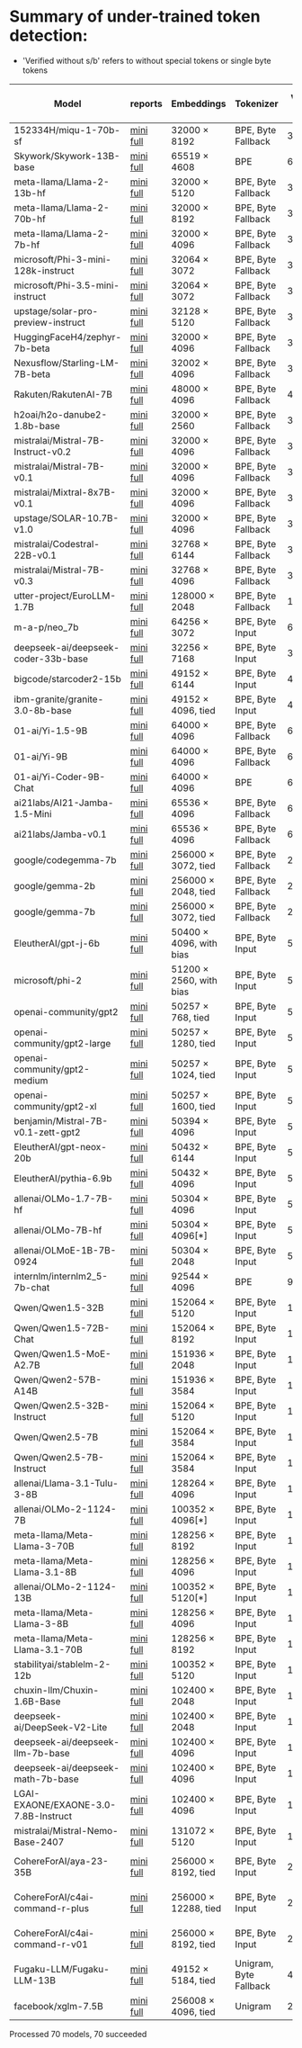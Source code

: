 # Summary of under-trained token detection:

* 'Verified without s/b' refers to without special tokens or single byte tokens


| Model                                | reports                                                                                                              | Embeddings              | Tokenizer              |   Vocab Size |   # bytes |   # unreachable |   # partial utf-8 |   # special | # verified   | # verified w/o s/b   | Longest token                    | Examples                                                                                                                                                                                                                                                                                                                                                                                         |
|--------------------------------------|----------------------------------------------------------------------------------------------------------------------|-------------------------|------------------------|--------------|-----------|-----------------|-------------------|-------------|--------------|----------------------|----------------------------------|--------------------------------------------------------------------------------------------------------------------------------------------------------------------------------------------------------------------------------------------------------------------------------------------------------------------------------------------------------------------------------------------------|
| 152334H/miqu-1-70b-sf                | [mini](reports_mini/152334H_miqu_1_70b_sf.md) [full](reports/152334H_miqu_1_70b_sf.md)                               | 32000 × 8192            | BPE, Byte Fallback     |        32000 |       351 |               0 |                 0 |           3 | 30/639       | 27/610               | springframework                  | ````` ▁Mediabestanden `````, ````` ▁Portály `````, ````` ederbörd `````, ````` ▁regnig `````, ````` хівовано `````, ````` ▁Мексичка `````, ````` %;\r `````, ````` ▁archiválva `````, ````` ▁demsel `````, ````` ▁});\r `````                                                                                                                                                                    |
| Skywork/Skywork-13B-base             | [mini](reports_mini/Skywork_Skywork_13B_base.md) [full](reports/Skywork_Skywork_13B_base.md)                         | 65519 × 4608            | BPE                    |        65519 |       351 |            1629 |                 0 |           3 | 14/1274      | 14/1274              | springframework                  | ````` ▁Mediabestanden `````, ````` ▁autorytatywna `````, ````` Webachiv `````, ````` Архівовано `````, ````` ▁Portály `````, ````` ▁Расподела `````, ````` nederbörd `````, ````` ▁demsel `````, ````` ▁eredetiből `````, ````` ▁regnig `````                                                                                                                                                    |
| meta-llama/Llama-2-13b-hf            | [mini](reports_mini/meta_llama_Llama_2_13b_hf.md) [full](reports/meta_llama_Llama_2_13b_hf.md)                       | 32000 × 5120            | BPE, Byte Fallback     |        32000 |       351 |               0 |                 0 |           3 | 20/639       | 17/567               | springframework                  | ````` ▁Mediabestanden `````, ````` ▁Portály `````, ````` ederbörd `````, ````` nederbörd `````, ````` ▁Расподела `````, ````` ▁demsel `````, ````` ▁regnig `````, ````` ▁Genomsnitt `````, ````` ▁Мексичка `````, ````` ▁Årsmed `````                                                                                                                                                            |
| meta-llama/Llama-2-70b-hf            | [mini](reports_mini/meta_llama_Llama_2_70b_hf.md) [full](reports/meta_llama_Llama_2_70b_hf.md)                       | 32000 × 8192            | BPE, Byte Fallback     |        32000 |       351 |               0 |                 0 |           3 | 32/639       | 30/625               | springframework                  | ````` ▁Mediabestanden `````, ````` ▁Portály `````, ````` ederbörd `````, ````` nederbörd `````, ````` ▁Расподела `````, ````` ▁demsel `````, ````` ▁regnig `````, ````` tatywna `````, ````` љашње `````, ````` хівовано `````                                                                                                                                                                   |
| meta-llama/Llama-2-7b-hf             | [mini](reports_mini/meta_llama_Llama_2_7b_hf.md) [full](reports/meta_llama_Llama_2_7b_hf.md)                         | 32000 × 4096            | BPE, Byte Fallback     |        32000 |       351 |               0 |                 0 |           3 | 20/639       | 19/551               | springframework                  | ````` ▁Mediabestanden `````, ````` ▁Portály `````, ````` oreferrer `````, ````` ederbörd `````, ````` ▁Расподела `````, ````` nederbörd `````, ````` ▁regnig `````, ````` ▁demsel `````, ````` tatywna `````, ````` љашње `````                                                                                                                                                                  |
| microsoft/Phi-3-mini-128k-instruct   | [mini](reports_mini/microsoft_Phi_3_mini_128k_instruct.md) [full](reports/microsoft_Phi_3_mini_128k_instruct.md)     | 32064 × 3072            | BPE, Byte Fallback     |        32011 |       351 |               0 |                 0 |          14 | 169/636      | 169/635              | springframework                  | ````` ▁Mediabestanden `````, ````` ▁autorytatywna `````, ````` ▁Хронологија `````, ````` ▁Portály `````, ````` Архівовано `````, ````` Webachiv `````, ````` ▁Спољашње `````, ````` ▁archiválva `````, ````` хівовано `````, ````` ▁regnigaste `````                                                                                                                                             |
| microsoft/Phi-3.5-mini-instruct      | [mini](reports_mini/microsoft_Phi_3_5_mini_instruct.md) [full](reports/microsoft_Phi_3_5_mini_instruct.md)           | 32064 × 3072            | BPE, Byte Fallback     |        32011 |       351 |               0 |                 0 |          14 | 88/636       | 87/633               | springframework                  | ````` ▁Хронологија `````, ````` Архівовано `````, ````` ▁Спољашње `````, ````` ▁Mediabestanden `````, ````` хівовано `````, ````` ▁autorytatywna `````, ````` Webachiv `````, ````` ▁надморској `````, ````` ▁regnigaste `````, ````` ▁årsnederbörd `````                                                                                                                                        |
| upstage/solar-pro-preview-instruct   | [mini](reports_mini/upstage_solar_pro_preview_instruct.md) [full](reports/upstage_solar_pro_preview_instruct.md)     | 32128 × 5120            | BPE, Byte Fallback     |        32128 |       351 |               0 |                 0 |         131 | 138/639      | 127/605              | springframework                  | ````` ▁regnigaste `````, ````` ▁Mediabestanden `````, ````` ▁Хронологија `````, ````` ▁årsnederbörd `````, ````` ▁Portály `````, ````` Архівовано `````, ````` ▁Спољашње `````, ````` ▁надморској `````, ````` ▁autorytatywna `````, ````` ▁савезној `````                                                                                                                                       |
| HuggingFaceH4/zephyr-7b-beta         | [mini](reports_mini/HuggingFaceH4_zephyr_7b_beta.md) [full](reports/HuggingFaceH4_zephyr_7b_beta.md)                 | 32000 × 4096            | BPE, Byte Fallback     |        32000 |       380 |               0 |                 0 |           3 | 76/637       | 70/529               | includegraphics                  | ````` \uefc0 `````, ````` ▁/**\r `````, ````` });\r `````, ````` };\r `````, ````` ▁});\r `````, ````` ';\r `````, ````` ▁//\r `````, ````` */\r `````, ````` >?[< `````, ````` ▁*/\r `````                                                                                                                                                                                                      |
| Nexusflow/Starling-LM-7B-beta        | [mini](reports_mini/Nexusflow_Starling_LM_7B_beta.md) [full](reports/Nexusflow_Starling_LM_7B_beta.md)               | 32002 × 4096            | BPE, Byte Fallback     |        32002 |       380 |               0 |                 0 |           5 | 48/636       | 42/530               | includegraphics                  | ````` \uefc0 `````, ````` ▁/**\r `````, ````` });\r `````, ````` ▁});\r `````, ````` ▁//\r `````, ````` };\r `````, ````` ';\r `````, ````` */\r `````, ````` >?[< `````, ````` ▁*/\r `````                                                                                                                                                                                                      |
| Rakuten/RakutenAI-7B                 | [mini](reports_mini/Rakuten_RakutenAI_7B.md) [full](reports/Rakuten_RakutenAI_7B.md)                                 | 48000 × 4096            | BPE, Byte Fallback     |        48000 |       380 |               0 |                 0 |           3 | 66/957       | 59/950               | includegraphics                  | ````` \uefc0 `````, ````` ▁/**\r `````, ````` });\r `````, ````` ▁//\r `````, ````` };\r `````, ````` ▁});\r `````, ````` >?[< `````, ````` */\r `````, ````` ]);\r `````, ````` ▁};\r `````                                                                                                                                                                                                     |
| h2oai/h2o-danube2-1.8b-base          | [mini](reports_mini/h2oai_h2o_danube2_1_8b_base.md) [full](reports/h2oai_h2o_danube2_1_8b_base.md)                   | 32000 × 2560            | BPE, Byte Fallback     |        32000 |       380 |               0 |                 0 |           3 | 64/637       | 62/617               | includegraphics                  | ````` \+\_\ `````, ````` \uefc0 `````, ````` iNdEx `````, ````` .^{[ `````, ````` ▁beginnetje `````, ````` ᥀ `````, ````` ▁febbra `````, ````` ▁Населення `````, ````` NdEx `````, ````` ederbörd `````                                                                                                                                                                                          |
| mistralai/Mistral-7B-Instruct-v0.2   | [mini](reports_mini/mistralai_Mistral_7B_Instruct_v0_2.md) [full](reports/mistralai_Mistral_7B_Instruct_v0_2.md)     | 32000 × 4096            | BPE, Byte Fallback     |        32000 |       380 |               0 |                 0 |           3 | 35/637       | 28/529               | includegraphics                  | ````` \uefc0 `````, ````` ▁/**\r `````, ````` ▁//\r `````, ````` >?[< `````, ````` */\r `````, ````` \x85 `````, ````` });\r `````, ````` };\r `````, ````` ';\r `````, ````` /**\r `````                                                                                                                                                                                                        |
| mistralai/Mistral-7B-v0.1            | [mini](reports_mini/mistralai_Mistral_7B_v0_1.md) [full](reports/mistralai_Mistral_7B_v0_1.md)                       | 32000 × 4096            | BPE, Byte Fallback     |        32000 |       380 |               0 |                 0 |           3 | 49/637       | 43/529               | includegraphics                  | ````` \uefc0 `````, ````` ▁/**\r `````, ````` });\r `````, ````` };\r `````, ````` ▁});\r `````, ````` ▁//\r `````, ````` ';\r `````, ````` */\r `````, ````` >?[< `````, ````` ▁*/\r `````                                                                                                                                                                                                      |
| mistralai/Mixtral-8x7B-v0.1          | [mini](reports_mini/mistralai_Mixtral_8x7B_v0_1.md) [full](reports/mistralai_Mixtral_8x7B_v0_1.md)                   | 32000 × 4096            | BPE, Byte Fallback     |        32000 |       380 |               0 |                 0 |           3 | 44/637       | 42/542               | includegraphics                  | ````` \uefc0 `````, ````` ▁/**\r `````, ````` ▁//\r `````, ````` });\r `````, ````` ▁});\r `````, ````` */\r `````, ````` };\r `````, ````` ]);\r `````, ````` ▁};\r `````, ````` ▁*/\r `````                                                                                                                                                                                                    |
| upstage/SOLAR-10.7B-v1.0             | [mini](reports_mini/upstage_SOLAR_10_7B_v1_0.md) [full](reports/upstage_SOLAR_10_7B_v1_0.md)                         | 32000 × 4096            | BPE, Byte Fallback     |        32000 |       380 |               0 |                 0 |           3 | 58/638       | 51/523               | includegraphics                  | ````` ▁/**\r `````, ````` });\r `````, ````` };\r `````, ````` ▁});\r `````, ````` ▁//\r `````, ````` ';\r `````, ````` */\r `````, ````` ▁*/\r `````, ````` ]);\r `````, ````` ▁};\r `````                                                                                                                                                                                                      |
| mistralai/Codestral-22B-v0.1         | [mini](reports_mini/mistralai_Codestral_22B_v0_1.md) [full](reports/mistralai_Codestral_22B_v0_1.md)                 | 32768 × 6144            | BPE, Byte Fallback     |        32768 |       380 |               0 |                 0 |         771 | 54/637       | 48/602               | includegraphics                  | ````` ▁/**\r `````, ````` });\r `````, ````` ▁//\r `````, ````` ';\r `````, ````` ▁},\r `````, ````` ]);\r `````, ````` ▁);\r `````, ````` ());\r `````, ````` ▁*/\r `````, ````` ▁};\r `````                                                                                                                                                                                                    |
| mistralai/Mistral-7B-v0.3            | [mini](reports_mini/mistralai_Mistral_7B_v0_3.md) [full](reports/mistralai_Mistral_7B_v0_3.md)                       | 32768 × 4096            | BPE, Byte Fallback     |        32768 |       380 |               0 |                 0 |         771 | 53/637       | 47/529               | includegraphics                  | ````` \uefc0 `````, ````` ▁/**\r `````, ````` });\r `````, ````` };\r `````, ````` ▁});\r `````, ````` ▁//\r `````, ````` ';\r `````, ````` */\r `````, ````` >?[< `````, ````` ▁*/\r `````                                                                                                                                                                                                      |
| utter-project/EuroLLM-1.7B           | [mini](reports_mini/utter_project_EuroLLM_1_7B.md) [full](reports/utter_project_EuroLLM_1_7B.md)                     | 128000 × 2048           | BPE, Byte Fallback     |       128000 |       354 |               1 |                 0 |         261 | 357/2559     | 101/2260             | includegraphics                  | ````` funsio `````, ````` urasGeneral `````, ````` ▁momč `````, ````` asaíne `````, ````` jetain `````, ````` ▁compéten `````, ````` ▁meais `````, ````` ħtie `````, ````` ▁voormal `````, ````` iċli `````                                                                                                                                                                                      |
| m-a-p/neo_7b                         | [mini](reports_mini/m_a_p_neo_7b.md) [full](reports/m_a_p_neo_7b.md)                                                 | 64256 × 3072            | BPE, Byte Input        |        64005 |       351 |               0 |                 0 |           8 | 403/1276     | 403/1276             | 即表明您已经阅读并接受上述条款   | ````` ▁只看该作者大 `````, ````` 写一个指定评分 `````, ````` ▁先判断以下内容的 `````, ````` nhelpviewer `````, ````` :①②\ `````, ````` 如所属地区或 `````, ````` 身份在社区发言 `````, ````` 用上半句或者 `````, ````` ▁请给出下面的 `````, ````` ▁这条电影评论 `````                                                                                                                            |
| deepseek-ai/deepseek-coder-33b-base  | [mini](reports_mini/deepseek_ai_deepseek_coder_33b_base.md) [full](reports/deepseek_ai_deepseek_coder_33b_base.md)   | 32256 × 7168            | BPE, Byte Input        |        32022 |       256 |              53 |               327 |           9 | 111/631      | 108/628              | ArgumentException                | ````` \xa0anys `````, ````` \xa0milions `````, ````` \xa0persones `````, ````` ▁desocupats `````, ````` Polítics `````, ````` automòbils `````, ````` ▁capbaix `````, ````` ▁unipersonals `````, ````` Родени `````, ````` ▁херцо `````                                                                                                                                                          |
| bigcode/starcoder2-15b               | [mini](reports_mini/bigcode_starcoder2_15b.md) [full](reports/bigcode_starcoder2_15b.md)                             | 49152 × 6144            | BPE, Byte Input        |        49152 |       242 |               0 |               676 |          38 | 128/968      | 128/966              | InvalidProtocolBufferException   | ````` Integervelvel `````, ````` Loremipumdolorsitametconsecteturadipiscingelit `````, ````` lcsStatusWlan `````, ````` ucMZQg `````, ````` hqSLBjKPZFq `````, ````` fWILIM `````, ````` tableOBJECT `````, ````` vjHPp `````, ````` fWILIMmJNUZLIEMNV `````, ````` GQGantt `````                                                                                                                |
| ibm-granite/granite-3.0-8b-base      | [mini](reports_mini/ibm_granite_granite_3_0_8b_base.md) [full](reports/ibm_granite_granite_3_0_8b_base.md)           | 49152 × 4096, tied      | BPE, Byte Input        |        49152 |       242 |               0 |               675 |          19 | 209/979      | 198/967              | InvalidProtocolBufferException   | ````` DetalleNotaCreditoPuntoVenta `````, ````` strmojo `````, ````` ExperimentResultSet `````, ````` DocSyntaxParser `````, ````` ParamCaption `````, ````` DetalleOrdenCompra `````, ````` MODRST `````, ````` esatterwhite `````, ````` DetalleFacturaProveedor `````, ````` StatusPointer `````                                                                                              |
| 01-ai/Yi-1.5-9B                      | [mini](reports_mini/01_ai_Yi_1_5_9B.md) [full](reports/01_ai_Yi_1_5_9B.md)                                           | 64000 × 4096            | BPE, Byte Fallback     |        64000 |       354 |               4 |                 0 |         238 | 63/1274      | 61/1261              | Acknowledgements                 | ````` \\+::\\+ `````, ````` \\+\\_\\+\\+ `````, ````` \\+\\_\\+ `````, ````` mabaochang `````, ````` \\+:: `````, ````` nzoem `````, ````` \\+\\_\\ `````, ````` Разпространение `````, ````` mcited `````, ````` ":"\ufeff `````                                                                                                                                                                |
| 01-ai/Yi-9B                          | [mini](reports_mini/01_ai_Yi_9B.md) [full](reports/01_ai_Yi_9B.md)                                                   | 64000 × 4096            | BPE, Byte Fallback     |        64000 |       354 |               4 |                 0 |         238 | 82/1274      | 80/1266              | Acknowledgements                 | ````` \\+::\\+ `````, ````` \\+\\_\\+\\+ `````, ````` \\+\\_\\+ `````, ````` mabaochang `````, ````` \\+:: `````, ````` nzoem `````, ````` \\+\\_\\ `````, ````` Разпространение `````, ````` mcited `````, ````` ":"\ufeff `````                                                                                                                                                                |
| 01-ai/Yi-Coder-9B-Chat               | [mini](reports_mini/01_ai_Yi_Coder_9B_Chat.md) [full](reports/01_ai_Yi_Coder_9B_Chat.md)                             | 64000 × 4096            | BPE                    |        64000 |       354 |               3 |                 0 |         238 | 477/1279     | 299/1094             | Acknowledgements                 | ````` \\+\\_\\+\\+ `````, ````` \\+::\\+ `````, ````` ▁本实用新型的 `````, ````` mabaochang `````, ````` nzoem `````, ````` mcited `````, ````` ▁本实用新型 `````, ````` \\+\\_\\+ `````, ````` mrrooter `````, ````` Разпространение `````                                                                                                                                                      |
| ai21labs/AI21-Jamba-1.5-Mini         | [mini](reports_mini/ai21labs_AI21_Jamba_1_5_Mini.md) [full](reports/ai21labs_AI21_Jamba_1_5_Mini.md)                 | 65536 × 4096            | BPE, Byte Fallback     |        65536 |       355 |               0 |                 0 |        1543 | 6/1280       | 3/1176               | ArgumentException                | ````` derrelsc `````, ````` .\xa0(\[ `````, ````` ronicsystems `````                                                                                                                                                                                                                                                                                                                             |
| ai21labs/Jamba-v0.1                  | [mini](reports_mini/ai21labs_Jamba_v0_1.md) [full](reports/ai21labs_Jamba_v0_1.md)                                   | 65536 × 4096            | BPE, Byte Fallback     |        65536 |       355 |               0 |                 0 |        1543 | 6/1280       | 3/1176               | ArgumentException                | ````` derrelsc `````, ````` .\xa0(\[ `````, ````` ronicsystems `````                                                                                                                                                                                                                                                                                                                             |
| google/codegemma-7b                  | [mini](reports_mini/google_codegemma_7b.md) [full](reports/google_codegemma_7b.md)                                   | 256000 × 3072, tied     | BPE, Byte Fallback     |       256000 |       380 |               1 |                 0 |         158 | 936/5117     | 834/5015             | TouchableOpacity                 | ````` ^(@)$_ `````, ````` हिंदीखरीदारी `````, ````` \u200cآمباردا `````, ````` ſammen `````, ````` ▁coachTry `````, ````` ſſung `````, ````` ▁AcceptedLoading `````, ````` EnglishChoose `````, ````` ▁queſto `````, ````` ▁queſta `````                                                                                                                                                               |
| google/gemma-2b                      | [mini](reports_mini/google_gemma_2b.md) [full](reports/google_gemma_2b.md)                                           | 256000 × 2048, tied     | BPE, Byte Fallback     |       256000 |       380 |               1 |                 0 |         158 | 3161/5119    | 3055/5013            | TouchableOpacity                 | ````` ^(@)$_ `````, ````` हिंदीखरीदारी `````, ````` ▁coachTry `````, ````` \u200cآمباردا `````, ````` ▁AcceptedLoading `````, ````` ſammen `````, ````` ſſung `````, ````` ▁Weiſe `````, ````` ▁ſeines `````, ````` )$_. `````                                                                                                                                                                         |
| google/gemma-7b                      | [mini](reports_mini/google_gemma_7b.md) [full](reports/google_gemma_7b.md)                                           | 256000 × 3072, tied     | BPE, Byte Fallback     |       256000 |       380 |               1 |                 0 |         158 | 800/5119     | 694/5013             | TouchableOpacity                 | ````` हिंदीखरीदारी `````, ````` \u200cآمباردا `````, ````` ^(@)$_ `````, ````` ▁coachTry `````, ````` ▁queſto `````, ````` ▁AcceptedLoading `````, ````` ſammen `````, ````` ▁zuſammen `````, ````` ▁queſta `````, ````` EnglishChoose `````                                                                                                                                                           |
| EleutherAI/gpt-j-6b                  | [mini](reports_mini/EleutherAI_gpt_j_6b.md) [full](reports/EleutherAI_gpt_j_6b.md)                                   | 50400 × 4096, with bias | BPE, Byte Input        |        50400 |       256 |               0 |               216 |         144 | 200/1002     | 57/848               | BuyableInstoreAndOnline          | ````` ▁attRot `````, ````` ▁externalToEVA `````, ````` EStreamFrame `````, ````` ▁RandomRedditor `````, ````` PsyNetMessage `````, ````` ▁SolidGoldMagikarp `````, ````` ▁Adinida `````, ````` ▁RandomRedditorWithNo `````, ````` cloneembedreportprint `````, ````` oreAndOnline `````                                                                                                          |
| microsoft/phi-2                      | [mini](reports_mini/microsoft_phi_2.md) [full](reports/microsoft_phi_2.md)                                           | 51200 × 2560, with bias | BPE, Byte Input        |        50295 |       256 |               0 |               216 |           1 | 103/999      | 101/969              | BuyableInstoreAndOnline          | ````` DragonMagazine `````, ````` ▁Dragonbound `````, ````` ▁RandomRedditorWithNo `````, ````` ▁externalToEVAOnly `````, ````` GoldMagikarp `````, ````` TPPStreamerBot `````, ````` Downloadha `````, ````` EStreamFrame `````, ````` ?????-?????- `````, ````` ▁TheNitrome `````                                                                                                               |
| openai-community/gpt2                | [mini](reports_mini/openai_community_gpt2.md) [full](reports/openai_community_gpt2.md)                               | 50257 × 768, tied       | BPE, Byte Input        |        50257 |       256 |               0 |               216 |           1 | 65/999       | 33/967               | BuyableInstoreAndOnline          | ````` InstoreAndOnline `````, ````` rawdownload `````, ````` quickShip `````, ````` oreAndOnline `````, ````` embedreportprint `````, ````` ▁サーティ `````, ````` ▁RandomRedditor `````, ````` ▁externalToEVA `````, ````` ▁TheNitrome `````, ````` reportprint `````                                                                                                                           |
| openai-community/gpt2-large          | [mini](reports_mini/openai_community_gpt2_large.md) [full](reports/openai_community_gpt2_large.md)                   | 50257 × 1280, tied      | BPE, Byte Input        |        50257 |       256 |               0 |               216 |           1 | 60/999       | 28/967               | BuyableInstoreAndOnline          | ````` ▁サーティ `````, ````` InstoreAndOnline `````, ````` oreAndOnline `````, ````` ▁TheNitrome `````, ````` rawdownload `````, ````` quickShip `````, ````` embedreportprint `````, ````` ▁RandomRedditor `````, ````` ▁externalToEVA `````, ````` reportprint `````                                                                                                                           |
| openai-community/gpt2-medium         | [mini](reports_mini/openai_community_gpt2_medium.md) [full](reports/openai_community_gpt2_medium.md)                 | 50257 × 1024, tied      | BPE, Byte Input        |        50257 |       256 |               0 |               216 |           1 | 49/999       | 17/967               | BuyableInstoreAndOnline          | ````` reportprint `````, ````` ▁サーティ `````, ````` ▁externalToEVA `````, ````` rawdownload `````, ````` quickShip `````, ````` ▁RandomRedditor `````, ````` ▁TheNitrome `````, ````` InstoreAndOnline `````, ````` embedreportprint `````, ````` oreAndOnline `````                                                                                                                           |
| openai-community/gpt2-xl             | [mini](reports_mini/openai_community_gpt2_xl.md) [full](reports/openai_community_gpt2_xl.md)                         | 50257 × 1600, tied      | BPE, Byte Input        |        50257 |       256 |               0 |               216 |           1 | 67/999       | 35/967               | BuyableInstoreAndOnline          | ````` embedreportprint `````, ````` quickShip `````, ````` ▁サーティ `````, ````` ▁externalToEVA `````, ````` reportprint `````, ````` rawdownload `````, ````` oreAndOnline `````, ````` InstoreAndOnline `````, ````` ▁TheNitrome `````, ````` ▁RandomRedditor `````                                                                                                                           |
| benjamin/Mistral-7B-v0.1-zett-gpt2   | [mini](reports_mini/benjamin_Mistral_7B_v0_1_zett_gpt2.md) [full](reports/benjamin_Mistral_7B_v0_1_zett_gpt2.md)     | 50394 × 4096            | BPE, Byte Input        |        50394 |       256 |              63 |               216 |           7 | 19/1002      | 13/979               | BuyableInstoreAndOnline          | ````` 黒 `````, ````` ァ `````, ````` 戦 `````, ````` ゴ `````, ````` 龍 `````, ````` ガ `````, ````` ム `````, ````` ギ `````, ````` ヴ `````, ````` ィ `````                                                                                                                                                                                                                                   |
| EleutherAI/gpt-neox-20b              | [mini](reports_mini/EleutherAI_gpt_neox_20b.md) [full](reports/EleutherAI_gpt_neox_20b.md)                           | 50432 × 6144            | BPE, Byte Input        |        50277 |       243 |             221 |               369 |           2 | 10/993       | 9/889                | ArgumentException                | ````` FFIRMED `````, ````` ▁taxp `````, ````` ▁biomark `````, ````` ▁affidav `````, ````` ortunately `````, ````` ▁questionna `````, ````` GLIGENCE `````, ````` NdEx `````, ````` ▁BytePtrFromString `````                                                                                                                                                                                      |
| EleutherAI/pythia-6.9b               | [mini](reports_mini/EleutherAI_pythia_6_9b.md) [full](reports/EleutherAI_pythia_6_9b.md)                             | 50432 × 4096            | BPE, Byte Input        |        50277 |       243 |             221 |               369 |           2 | 14/993       | 13/933               | ArgumentException                | ````` FFIRMED `````, ````` ▁taxp `````, ````` ▁affidav `````, ````` ▁biomark `````, ````` ortunately `````, ````` ▁researc `````, ````` GLIGENCE `````, ````` visiae `````, ````` NdEx `````, ````` pendicular `````                                                                                                                                                                             |
| allenai/OLMo-1.7-7B-hf               | [mini](reports_mini/allenai_OLMo_1_7_7B_hf.md) [full](reports/allenai_OLMo_1_7_7B_hf.md)                             | 50304 × 4096            | BPE, Byte Input        |        50280 |       243 |             221 |               369 |           2 | 175/993      | 174/992              | ArgumentException                | ````` ▁()](\ `````, ````` ]{}\_ `````, ````` ]{}\^[ `````, ````` ^\[[@ `````, ````` "}**). `````, ````` \])]{} `````, ````` ^−/− `````, ````` .^\[[@ `````, ````` ]\]^ `````, ````` ]{}\_[ `````                                                                                                                                                                                                 |
| allenai/OLMo-7B-hf                   | [mini](reports_mini/allenai_OLMo_7B_hf.md) [full](reports/allenai_OLMo_7B_hf.md)                                     | 50304 × 4096[*]         | BPE, Byte Input        |        50280 |       243 |             221 |               369 |           2 | 266/993      | 265/992              | ArgumentException                | ````` \])]{} `````, ````` ▁§\[ `````, ````` ▁()](\ `````, ````` ]{}\_ `````, ````` ]{}\^[ `````, ````` .^\[[@ `````, ````` $.[]{ `````, ````` :**]{} `````, ````` ^\[[@ `````, ````` ]\]^ `````                                                                                                                                                                                                  |
| allenai/OLMoE-1B-7B-0924             | [mini](reports_mini/allenai_OLMoE_1B_7B_0924.md) [full](reports/allenai_OLMoE_1B_7B_0924.md)                         | 50304 × 2048            | BPE, Byte Input        |        50280 |       243 |             221 |               369 |           2 | 80/993       | 79/905               | ArgumentException                | ````` \|\|\|EMAIL_ADDRESS\|\|\| `````, ````` \|\|\|PHONE_NUMBER\|\|\| `````, ````` \|\|\|IP_ADDRESS\|\|\| `````, ````` .^\[[@ `````, ````` ▁()](\ `````, ````` ]{}\_ `````, ````` ]{}\_[ `````, ````` ]{}\^[ `````, ````` \])]{} `````, ````` ]\]^ `````                                                                                                                                         |
| internlm/internlm2_5-7b-chat         | [mini](reports_mini/internlm_internlm2_5_7b_chat.md) [full](reports/internlm_internlm2_5_7b_chat.md)                 | 92544 × 4096            | BPE                    |        92544 |       383 |              64 |                 0 |         150 | 453/1845     | 312/1700             | InvalidArgumentException         | ````` 現時由南極條約體系管理 `````, ````` 南極條約體系管理 `````, ````` 年美國人口普查的數據 `````, ````` 而該地的平均海拔高度為 `````, ````` 當中陸地面積為 `````, ````` 該地的面積和人口 `````, ````` 而人口密度為每平方千米 `````, ````` 人口密度為每平方千米 `````, ````` 不会自动计算在总价中 `````, ````` 而水域面積為 `````                                                               |
| Qwen/Qwen1.5-32B                     | [mini](reports_mini/Qwen_Qwen1_5_32B.md) [full](reports/Qwen_Qwen1_5_32B.md)                                         | 152064 × 5120           | BPE, Byte Input        |       151646 |       256 |            1906 |              1320 |           6 | 2450/2966    | 2450/2964            | abcdefghijklmnopqrstuvwxyz       | ````` ▁ForCanBeConvertedToF `````, ````` ▁ForCanBeConverted `````, ````` useRalative `````, ````` ספטמ `````, ````` (stypy `````, ````` $PostalCodesNL `````, ````` \tTokenNameIdentifier `````, ````` Japgolly `````, ````` PostalCodesNL `````, ````` ▁typingsJapgolly `````                                                                                                                   |
| Qwen/Qwen1.5-72B-Chat                | [mini](reports_mini/Qwen_Qwen1_5_72B_Chat.md) [full](reports/Qwen_Qwen1_5_72B_Chat.md)                               | 152064 × 8192           | BPE, Byte Input        |       151646 |       256 |            1906 |              1320 |           6 | 2047/2968    | 2047/2966            | abcdefghijklmnopqrstuvwxyz       | ````` ▁ForCanBeConverted `````, ````` ספטמ `````, ````` ▁ForCanBeConvertedToF `````, ````` $PostalCodesNL `````, ````` PostalCodesNL `````, ````` טלוו `````, ````` (stypy `````, ````` ▁zwłaszc `````, ````` \tTokenNameIdentifier `````, ````` useRalative `````                                                                                                                               |
| Qwen/Qwen1.5-MoE-A2.7B               | [mini](reports_mini/Qwen_Qwen1_5_MoE_A2_7B.md) [full](reports/Qwen_Qwen1_5_MoE_A2_7B.md)                             | 151936 × 2048           | BPE, Byte Input        |       151646 |       256 |            1906 |              1320 |           6 | 2725/2968    | 2723/2966            | abcdefghijklmnopqrstuvwxyz       | ````` $PostalCodesNL `````, ````` ▁typingsJapgolly `````, ````` \tTokenNameIdentifier `````, ````` ▁typingsSlinky `````, ````` ▁zwłaszc `````, ````` (stypy `````, ````` ▁ForCanBeConverted `````, ````` ספטמ `````, ````` useRalative `````, ````` ▁ForCanBeConvertedToF `````                                                                                                                  |
| Qwen/Qwen2-57B-A14B                  | [mini](reports_mini/Qwen_Qwen2_57B_A14B.md) [full](reports/Qwen_Qwen2_57B_A14B.md)                                   | 151936 × 3584           | BPE, Byte Input        |       151646 |       256 |            1906 |              1320 |           6 | 1694/2966    | 1694/2966            | abcdefghijklmnopqrstuvwxyz       | ````` ▁ForCanBeConverted `````, ````` ▁ForCanBeConvertedToF `````, ````` PostalCodesNL `````, ````` $PostalCodesNL `````, ````` useRal `````, ````` useRalative `````, ````` (stypy `````, ````` ▁zwłaszc `````, ````` webElementX `````, ````` 𑘁 `````                                                                                                                                          |
| Qwen/Qwen2.5-32B-Instruct            | [mini](reports_mini/Qwen_Qwen2_5_32B_Instruct.md) [full](reports/Qwen_Qwen2_5_32B_Instruct.md)                       | 152064 × 5120           | BPE, Byte Input        |       151665 |       256 |            1906 |              1320 |          25 | 1256/2979    | 1238/2958            | abcdefghijklmnopqrstuvwxyz       | ````` ▁ForCanBeConverted `````, ````` ▁ForCanBeConvertedToF `````, ````` PostalCodesNL `````, ````` $PostalCodesNL `````, ````` (stypy `````, ````` ▁zwłaszc `````, ````` \tTokenNameIdentifier `````, ````` ▁thuisontvangst `````, ````` טלוו `````, ````` useRalative `````                                                                                                                    |
| Qwen/Qwen2.5-7B                      | [mini](reports_mini/Qwen_Qwen2_5_7B.md) [full](reports/Qwen_Qwen2_5_7B.md)                                           | 152064 × 3584           | BPE, Byte Input        |       151665 |       256 |            1906 |              1320 |          25 | 1332/2979    | 1311/2958            | abcdefghijklmnopqrstuvwxyz       | ````` \tTokenNameIdentifier `````, ````` ▁ForCanBeConverted `````, ````` ▁ForCanBeConvertedToF `````, ````` PostalCodesNL `````, ````` $PostalCodesNL `````, ````` ▁zwłaszc `````, ````` (stypy `````, ````` טלוו `````, ````` ▁thuisontvangst `````, ````` useRalative `````                                                                                                                    |
| Qwen/Qwen2.5-7B-Instruct             | [mini](reports_mini/Qwen_Qwen2_5_7B_Instruct.md) [full](reports/Qwen_Qwen2_5_7B_Instruct.md)                         | 152064 × 3584           | BPE, Byte Input        |       151665 |       256 |            1906 |              1320 |          25 | 1859/2979    | 1842/2958            | abcdefghijklmnopqrstuvwxyz       | ````` \tTokenNameIdentifier `````, ````` ▁ForCanBeConverted `````, ````` ▁ForCanBeConvertedToF `````, ````` PostalCodesNL `````, ````` $PostalCodesNL `````, ````` ▁zwłaszc `````, ````` (stypy `````, ````` טלוו `````, ````` ▁thuisontvangst `````, ````` useRalative `````                                                                                                                    |
| allenai/Llama-3.1-Tulu-3-8B          | [mini](reports_mini/allenai_Llama_3_1_Tulu_3_8B.md) [full](reports/allenai_Llama_3_1_Tulu_3_8B.md)                   | 128264 × 4096           | BPE, Byte Input        |       128257 |       256 |               0 |              1224 |         257 | 559/2540     | 305/2225             | abcdefghijklmnopqrstuvwxyz       | ````` $PostalCodesNL `````, ````` итися `````, ````` ıldığında `````, ````` аракт `````, ````` ЎыџN `````, ````` \tTokenNameIdentifier `````, ````` атися `````, ````` ávající `````, ````` useRalative `````, ````` ЎыџNЎыџN `````                                                                                                                                                              |
| allenai/OLMo-2-1124-7B               | [mini](reports_mini/allenai_OLMo_2_1124_7B.md) [full](reports/allenai_OLMo_2_1124_7B.md)                             | 100352 × 4096[*]        | BPE, Byte Input        |       100278 |       256 |               0 |               645 |          19 | 197/1992     | 179/1973             | abcdefghijklmnopqrstuvwxyz       | ````` useRalative `````, ````` useRal `````, ````` webElementProperties `````, ````` \|\|\|EMAIL_ADDRESS\|\|\| `````, ````` $PostalCodesNL `````, ````` ▁ForCanBeConvertedToF `````, ````` \tRTHOOK `````, ````` webElementX `````, ````` \tRTCK `````, ````` \tRTLU `````                                                                                                                       |
| meta-llama/Meta-Llama-3-70B          | [mini](reports_mini/meta_llama_Meta_Llama_3_70B.md) [full](reports/meta_llama_Meta_Llama_3_70B.md)                   | 128256 × 8192           | BPE, Byte Input        |       128256 |       256 |               0 |              1224 |         256 | 462/2539     | 208/2204             | abcdefghijklmnopqrstuvwxyz       | ````` $PostalCodesNL `````, ````` ▁ForCanBeConvertedToF `````, ````` илася `````, ````` useRalative `````, ````` ávající `````, ````` илакти `````, ````` ыџN `````, ````` атися `````, ````` ЎыџN `````, ````` İTESİ `````                                                                                                                                                                      |
| meta-llama/Meta-Llama-3.1-8B         | [mini](reports_mini/meta_llama_Meta_Llama_3_1_8B.md) [full](reports/meta_llama_Meta_Llama_3_1_8B.md)                 | 128256 × 4096           | BPE, Byte Input        |       128256 |       256 |               0 |              1224 |         256 | 534/2540     | 280/2225             | abcdefghijklmnopqrstuvwxyz       | ````` $PostalCodesNL `````, ````` итися `````, ````` ıldığında `````, ````` аракт `````, ````` ЎыџN `````, ````` ▁ForCanBeConverted `````, ````` \tTokenNameIdentifier `````, ````` атися `````, ````` ;\r\r\r\n `````, ````` ávající `````                                                                                                                                                      |
| allenai/OLMo-2-1124-13B              | [mini](reports_mini/allenai_OLMo_2_1124_13B.md) [full](reports/allenai_OLMo_2_1124_13B.md)                           | 100352 × 5120[*]        | BPE, Byte Input        |       100278 |       256 |               0 |               645 |          19 | 192/1992     | 174/1974             | ABCDEFGHIJKLMNOPQRSTUVWXYZ       | ````` \tRTHOOK `````, ````` richTextPanel `````, ````` \|\|\|PHONE_NUMBER\|\|\| `````, ````` ▁ForCanBeConverted `````, ````` ▁ForCanBeConvertedToF `````, ````` SpecWarn `````, ````` webElementXpaths `````, ````` adaptiveStyles `````, ````` useRalativeImagePath `````, ````` useRal `````                                                                                                   |
| meta-llama/Meta-Llama-3-8B           | [mini](reports_mini/meta_llama_Meta_Llama_3_8B.md) [full](reports/meta_llama_Meta_Llama_3_8B.md)                     | 128256 × 4096           | BPE, Byte Input        |       128256 |       256 |               0 |              1224 |         256 | 556/2540     | 302/2203             | ABCDEFGHIJKLMNOPQRSTUVWXYZ       | ````` $PostalCodesNL `````, ````` итися `````, ````` \tTokenNameIdentifier `````, ````` ▁ForCanBeConverted `````, ````` ıldığında `````, ````` аракт `````, ````` ;\r\r\r\n `````, ````` атися `````, ````` еристи `````, ````` ávající `````                                                                                                                                                    |
| meta-llama/Meta-Llama-3.1-70B        | [mini](reports_mini/meta_llama_Meta_Llama_3_1_70B.md) [full](reports/meta_llama_Meta_Llama_3_1_70B.md)               | 128256 × 8192           | BPE, Byte Input        |       128256 |       256 |               0 |              1224 |         256 | 458/2539     | 204/2202             | ABCDEFGHIJKLMNOPQRSTUVWXYZ       | ````` $PostalCodesNL `````, ````` ▁ForCanBeConvertedToF `````, ````` илася `````, ````` useRalative `````, ````` ávající `````, ````` илакти `````, ````` атися `````, ````` ыџN `````, ````` ЎыџN `````, ````` İTESİ `````                                                                                                                                                                      |
| stabilityai/stablelm-2-12b           | [mini](reports_mini/stabilityai_stablelm_2_12b.md) [full](reports/stabilityai_stablelm_2_12b.md)                     | 100352 × 5120           | BPE, Byte Input        |       100289 |       256 |            1102 |               645 |          33 | 138/1997     | 109/1966             | ABCDEFGHIJKLMNOPQRSTUVWXYZ       | ````` (stypy `````, ````` PostalCodesNL `````, ````` ▁ForCanBeConverted `````, ````` useRalative `````, ````` \tTokenNameIdentifier `````, ````` ▁ForCanBeConvertedToF `````, ````` $PostalCodesNL `````, ````` elementGuidId `````, ````` webElementXpaths `````, ````` webElementProperties `````                                                                                              |
| chuxin-llm/Chuxin-1.6B-Base          | [mini](reports_mini/chuxin_llm_Chuxin_1_6B_Base.md) [full](reports/chuxin_llm_Chuxin_1_6B_Base.md)                   | 102400 × 2048           | BPE, Byte Input        |       100015 |       256 |              32 |               438 |           2 | 887/1990     | 886/1983             | IllegalArgumentException         | ````` 日内与新浪看点 `````, ````` 不代表新浪看点 `````, ````` 基督教基督教基督教 `````, ````` controlcap `````, ````` orangehilldev `````, ````` кедония `````, ````` посолство `````, ````` lemanya `````, ````` ▁EDIPU `````, ````` RecordedVote `````                                                                                                                                         |
| deepseek-ai/DeepSeek-V2-Lite         | [mini](reports_mini/deepseek_ai_DeepSeek_V2_Lite.md) [full](reports/deepseek_ai_DeepSeek_V2_Lite.md)                 | 102400 × 2048           | BPE, Byte Input        |       100002 |       243 |              12 |               438 |           2 | 202/1989     | 202/1989             | IllegalArgumentException         | ````` ="../../../../..">< `````, ````` IconSuccessEncoded `````, ````` IconErrorEncoded `````, ````` orangehilldev `````, ````` ExternalTaskPojo `````, ````` typeNameLink `````, ````` navBarCell `````, ````` textquoted `````, ````` 日内与新浪看点 `````, ````` Supamiu `````                                                                                                                |
| deepseek-ai/deepseek-llm-7b-base     | [mini](reports_mini/deepseek_ai_deepseek_llm_7b_base.md) [full](reports/deepseek_ai_deepseek_llm_7b_base.md)         | 102400 × 4096           | BPE, Byte Input        |       100015 |       256 |              32 |               438 |           2 | 188/1989     | 188/1989             | IllegalArgumentException         | ````` IconSuccessEncoded `````, ````` IconErrorEncoded `````, ````` ="../../../../..">< `````, ````` ▁allClassesLink `````, ````` 日内与新浪看点 `````, ````` ExternalTaskPojo `````, ````` Irefn `````, ````` orangehilldev `````, ````` navBarCell `````, ````` memSeparator `````                                                                                                             |
| deepseek-ai/deepseek-math-7b-base    | [mini](reports_mini/deepseek_ai_deepseek_math_7b_base.md) [full](reports/deepseek_ai_deepseek_math_7b_base.md)       | 102400 × 4096           | BPE, Byte Input        |       100002 |       243 |              12 |               438 |           2 | 202/1989     | 202/1989             | IllegalArgumentException         | ````` IconSuccessEncoded `````, ````` 日内与新浪看点 `````, ````` IconErrorEncoded `````, ````` orangehilldev `````, ````` 不代表新浪看点 `````, ````` ="../../../../..">< `````, ````` ▁EDIPU `````, ````` lemanya `````, ````` odeciclismo `````, ````` кедония `````                                                                                                                          |
| LGAI-EXAONE/EXAONE-3.0-7.8B-Instruct | [mini](reports_mini/LGAI_EXAONE_EXAONE_3_0_7_8B_Instruct.md) [full](reports/LGAI_EXAONE_EXAONE_3_0_7_8B_Instruct.md) | 102400 × 4096           | BPE, Byte Input        |       102400 |       256 |               2 |              1222 |         314 | 763/2022     | 462/1648             | MethodAccessorImpl               | ````` ▁**]{}, `````, ````` ▁\|>#!/ `````, ````` ▁FBQyx `````, ````` ▁\x95\x98 `````, ````` ▁*]{}, `````, ````` ▁',['../ `````, ````` ▁\x9d\x80 `````, ````` ▁*]{}. `````, ````` ▁$]{}]{} `````, ````` ▁*]{} `````                                                                                                                                                                                |
| mistralai/Mistral-Nemo-Base-2407     | [mini](reports_mini/mistralai_Mistral_Nemo_Base_2407.md) [full](reports/mistralai_Mistral_Nemo_Base_2407.md)         | 131072 × 5120           | BPE, Byte Input        |       131072 |       256 |               0 |              1307 |        1000 | 1279/2595    | 277/1585             | Vriendschappelijk                | ````` ోగ్యాస్ `````, ````` 页面存档 `````, ````` ురుగున `````, ````` ▁పారబో `````, ````` రుగుదొడ `````, ````` ▁erresident `````, ````` మురుగున `````, ````` \xa0μg `````, ````` ▁ట్రాక్టర్ల `````, ````` abezian `````                                                                                                                                                                                              |
| CohereForAI/aya-23-35B               | [mini](reports_mini/CohereForAI_aya_23_35B.md) [full](reports/CohereForAI_aya_23_35B.md)                             | 256000 × 8192, tied     | BPE, Byte Input        |       255029 |       256 |            1403 |              2956 |          37 | 1693/5012    | 1650/4955            | InvalidProtocolBufferException   | ````` ▁林肯近地小行星研究小 `````, ````` tochassubtree `````, ````` 目前尚未由人工引 `````, ````` ▁ARStdSong `````, ````` tocguid `````, ````` AddLanguageSpecificText `````, ````` ageryears `````, ````` recDocCases `````, ````` ▁hbBiddersParams `````, ````` \U000e0067\U000e0062\U000e0065\U000e006e\U000e0067\U000e007f\U000e0067\U000e0062\U000e0065\U000e006e\U000e0067\U000e007f ````` |
| CohereForAI/c4ai-command-r-plus      | [mini](reports_mini/CohereForAI_c4ai_command_r_plus.md) [full](reports/CohereForAI_c4ai_command_r_plus.md)           | 256000 × 12288, tied    | BPE, Byte Input        |       255029 |       256 |            1403 |              2956 |          37 | 75/5012      | 47/4962              | InvalidProtocolBufferException   | ````` tocguid `````, ````` 目前尚未由人工引 `````, ````` ▁hbBiddersParams `````, ````` ▁ARStdSong `````, ````` recDocCases `````, ````` ▁林肯近地小行星研究小 `````, ````` AddLanguageSpecificText `````, ````` \U000e0067\U000e0062\U000e0065\U000e006e\U000e0067\U000e007f\U000e0067\U000e0062\U000e0065\U000e006e\U000e0067\U000e007f `````, ````` tocectory `````, ````` 和人口皆未知 `````  |
| CohereForAI/c4ai-command-r-v01       | [mini](reports_mini/CohereForAI_c4ai_command_r_v01.md) [full](reports/CohereForAI_c4ai_command_r_v01.md)             | 256000 × 8192, tied     | BPE, Byte Input        |       255029 |       256 |            1403 |              2956 |          37 | 306/5012     | 278/4963             | InvalidProtocolBufferException   | ````` AddLanguageSpecificText `````, ````` ▁ARStdSong `````, ````` ageryears `````, ````` ▁林肯近地小行星研究小 `````, ````` tocguid `````, ````` tochassubtree `````, ````` ▁hbBiddersParams `````, ````` recDocCases `````, ````` 目前尚未由人工引 `````, ````` \U000e0067\U000e0062\U000e0065\U000e006e\U000e0067\U000e007f\U000e0067\U000e0062\U000e0065\U000e006e\U000e0067\U000e007f ````` |
| Fugaku-LLM/Fugaku-LLM-13B            | [mini](reports_mini/Fugaku_LLM_Fugaku_LLM_13B.md) [full](reports/Fugaku_LLM_Fugaku_LLM_13B.md)                       | 49152 × 5184, tied      | Unigram, Byte Fallback |        48586 |       353 |              85 |                 0 |           8 | 682/972      | 675/965              | FIAsyncOperation                 | ````` ▁kGTLR `````, ````` RESETVALUE `````, ````` \ue964 `````, ````` YYCURSOR `````, ````` ▁GBProperty `````, ````` CyFunction `````, ````` VNVPROC `````, ````` DIPSETTING `````, ````` acadoWorkspace `````, ````` ewGetProcAddress `````                                                                                                                                                     |
| facebook/xglm-7.5B                   | [mini](reports_mini/facebook_xglm_7_5B.md) [full](reports/facebook_xglm_7_5B.md)                                     | 256008 × 4096, tied     | Unigram                |       256008 |        94 |              20 |                 0 |          11 | 12/5129      | 11/5120              | 习近平新时代中国特色社会主义思想 | ````` වැසි `````, ````` ▁ukupnog `````, ````` ᓯᒪᔪ `````, ````` ▁ਪ੍ਰਕਾਸ਼ `````, ````` ▁podmienok `````, ````` ▁sėkmingai `````, ````` рацыі `````, ````` ▁යාපාරය `````, ````` ೋರ್ಟ್ `````, ````` න්ද් `````                                                                                                                                                                                                   |

Processed 70 models, 70 succeeded